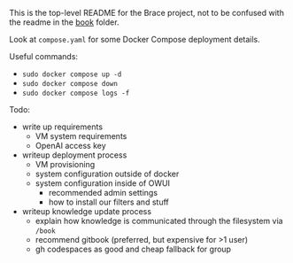 This is the top-level README for the Brace project, not to be confused with the readme in the [book](book/README.md) folder.


Look at `compose.yaml` for some Docker Compose deployment details.

Useful commands:
 - `sudo docker compose up -d`
 - `sudo docker compose down`
 - `sudo docker compose logs -f`

Todo:
- write up requirements
    - VM system requirements
    - OpenAI access key
- writeup deployment process
    - VM provisioning
    - system configuration outside of docker
    - system configuration inside of OWUI
        - recommended admin settings
        - how to install our filters and stuff
- writeup knowledge update process
    - explain how knowledge is communicated through the filesystem via `/book`
    - recommend gitbook (preferred, but expensive for >1 user)
    - gh codespaces as good and cheap fallback for group
